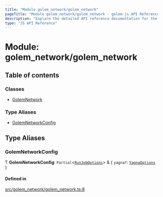 ```yaml
---
title: "Module golem_network/golem_network"
pageTitle: "Module golem_network/golem_network - golem-js API Reference"
description: "Explore the detailed API reference documentation for the Module golem_network/golem_network within the golem-js SDK for the Golem Network."
type: "JS API Reference"
---
```

# Module: golem\_network/golem\_network

## Table of contents

### Classes

- [GolemNetwork](../classes/golem_network_golem_network.GolemNetwork)

### Type Aliases

- [GolemNetworkConfig](golem_network_golem_network#golemnetworkconfig)

## Type Aliases

### GolemNetworkConfig

Ƭ **GolemNetworkConfig**: `Partial`\<[`RunJobOptions`](job_job#runjoboptions)\> & \{ `yagna?`: [`YagnaOptions`](executor_executor#yagnaoptions)  }

#### Defined in

[src/golem_network/golem_network.ts:8](https://github.com/golemfactory/golem-js/blob/9789a95/src/golem_network/golem_network.ts#L8)
